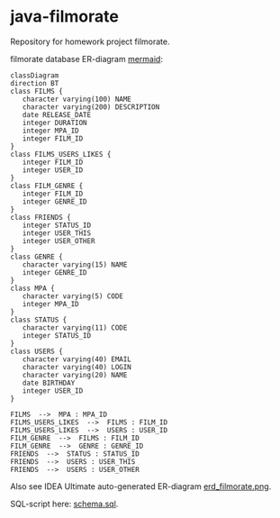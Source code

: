 # java-filmorate
Repository for homework project filmorate.

filmorate database ER-diagram [mermaid](https://github.com/kmmins/java-filmorate/blob/add-database/src/main/resources/erd_filmorate.md):
```mermaid
classDiagram
direction BT
class FILMS {
   character varying(100) NAME
   character varying(200) DESCRIPTION
   date RELEASE_DATE
   integer DURATION
   integer MPA_ID
   integer FILM_ID
}
class FILMS_USERS_LIKES {
   integer FILM_ID
   integer USER_ID
}
class FILM_GENRE {
   integer FILM_ID
   integer GENRE_ID
}
class FRIENDS {
   integer STATUS_ID
   integer USER_THIS
   integer USER_OTHER
}
class GENRE {
   character varying(15) NAME
   integer GENRE_ID
}
class MPA {
   character varying(5) CODE
   integer MPA_ID
}
class STATUS {
   character varying(11) CODE
   integer STATUS_ID
}
class USERS {
   character varying(40) EMAIL
   character varying(40) LOGIN
   character varying(20) NAME
   date BIRTHDAY
   integer USER_ID
}

FILMS  -->  MPA : MPA_ID
FILMS_USERS_LIKES  -->  FILMS : FILM_ID
FILMS_USERS_LIKES  -->  USERS : USER_ID
FILM_GENRE  -->  FILMS : FILM_ID
FILM_GENRE  -->  GENRE : GENRE_ID
FRIENDS  -->  STATUS : STATUS_ID
FRIENDS  -->  USERS : USER_THIS
FRIENDS  -->  USERS : USER_OTHER
```
Also see IDEA Ultimate auto-generated ER-diagram [erd_filmorate.png](https://github.com/kmmins/java-filmorate/blob/add-database/src/main/resources/erd_filmorate%20.png).

SQL-script here: [schema.sql](https://github.com/kmmins/java-filmorate/blob/add-database/src/main/resources/schema.sql).
